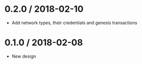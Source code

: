 0.2.0 / 2018-02-10
==================

  * Add network types, their credentials and genesis transactions

0.1.0 / 2018-02-08
==================

  * New design
